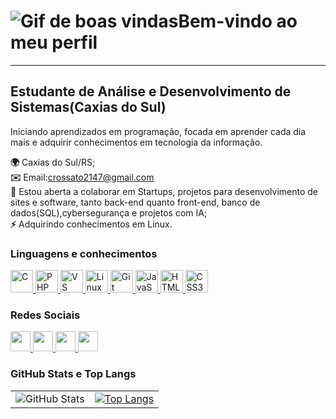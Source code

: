<!DOCTYPE html>
<html lang="pt-BR">
<head>
    <meta charset="UTF-8">
    <meta name="viewport" content="width=device-width, initial-scale=1.0">
</head>
<body>
    <h1><img src="https://user-images.githubusercontent.com/18350557/176309783-0785949b-9127-417c-8b55-ab5a4333674e.gif" alt="Gif de boas vindas">Bem-vindo ao meu perfil</h1>
    <hr>
    <h2>Estudante de Análise e Desenvolvimento de Sistemas(Caxias do Sul)</h2>
    <p>Iniciando aprendizados em programação, focada em aprender cada dia mais e adquirir conhecimentos em tecnologia da informação.</p>
    <p>
        <strong>🌍</strong> Caxias do Sul/RS;<br>
        <strong>✉️</strong> Email:<a href="mailto:crossato2147@gmail.com">crossato2147@gmail.com</a><br>
        <strong>🤝</strong> Estou aberta a colaborar em Startups, projetos para desenvolvimento de sites e software, tanto back-end quanto front-end, banco de dados(SQL),cybersegurança e projetos com IA;<br>
        <strong>⚡</strong> Adquirindo conhecimentos em Linux.
    </p>
    <h3>Linguagens e conhecimentos</h3>
    <p align="left">
        <a href="https://docs.microsoft.com/en-us/cpp/?view=msvc-170" target="_blank" rel="noreferrer">
            <img src="https://raw.githubusercontent.com/danielcranney/readme-generator/main/public/icons/skills/c-colored.svg" width="36" height="36" alt="C">
        </a>
        <a href="https://www.php.net/" target="_blank" rel="noreferrer">
            <img src="https://raw.githubusercontent.com/danielcranney/readme-generator/main/public/icons/skills/php-colored.svg" width="36" height="36" alt="PHP">
        </a>
        <a href="https://code.visualstudio.com/" target="_blank" rel="noreferrer">
            <img src="https://raw.githubusercontent.com/danielcranney/readme-generator/main/public/icons/skills/visualstudiocode.svg" width="36" height="36" alt="VS Code">
        </a>
        <a href="https://www.linux.org" target="_blank" rel="noreferrer">
            <img src="https://raw.githubusercontent.com/danielcranney/readme-generator/main/public/icons/skills/linux-colored.svg" width="36" height="36" alt="Linux">
        </a>
        <a href="https://git-scm.com/" target="_blank" rel="noreferrer">
            <img src="https://raw.githubusercontent.com/danielcranney/readme-generator/main/public/icons/skills/git-colored.svg" width="36" height="36" alt="Git" />
        </a>
        <a href="https://developer.mozilla.org/en-US/docs/Web/JavaScript" target="_blank" rel="noreferrer">
            <img src="https://raw.githubusercontent.com/danielcranney/readme-generator/main/public/icons/skills/javascript-colored.svg" width="36" height="36" alt="JavaScript" />
        </a>
        <a href="https://developer.mozilla.org/en-US/docs/Glossary/HTML5" target="_blank" rel="noreferrer">
            <img src="https://raw.githubusercontent.com/danielcranney/readme-generator/main/public/icons/skills/html5-colored.svg" width="36" height="36" alt="HTML5" />
        </a>
        <a href="https://www.w3.org/TR/CSS/#css" target="_blank" rel="noreferrer">
            <img src="https://raw.githubusercontent.com/danielcranney/readme-generator/main/public/icons/skills/css3-colored.svg" width="36" height="36" alt="CSS3" />
        </a>
    </p>
    </p>
    <h3>Redes Sociais</h3>
    <p align="left">
        <a href="http://www.instagram.com/crossato2147" target="_blank" rel="noreferrer">
            <picture>
                <source media="(prefers-color-scheme: dark)" srcset="https://raw.githubusercontent.com/danielcranney/readme-generator/main/public/icons/socials/instagram-dark.svg">
                <source media="(prefers-color-scheme: light)" srcset="https://raw.githubusercontent.com/danielcranney/readme-generator/main/public/icons/socials/instagram.svg">
                <img src="https://raw.githubusercontent.com/danielcranney/readme-generator/main/public/icons/socials/instagram.svg" width="32" height="32">
            </picture>
        </a>
        <a href="https://www.linkedin.com/in/carolinademorirossato" target="_blank" rel="noreferrer">
            <picture>
                <source media="(prefers-color-scheme: dark)" srcset="https://raw.githubusercontent.com/danielcranney/readme-generator/main/public/icons/socials/linkedin-dark.svg">
                <source media="(prefers-color-scheme: light)" srcset="https://raw.githubusercontent.com/danielcranney/readme-generator/main/public/icons/socials/linkedin.svg">
                <img src="https://raw.githubusercontent.com/danielcranney/readme-generator/main/public/icons/socials/linkedin.svg" width="32" height="32">
            </picture>
        </a>
        <a href="https://www.stackoverflow.com/users/23186512/carolina-demori-rossato" target="_blank" rel="noreferrer">
            <picture>
                <source media="(prefers-color-scheme: dark)" srcset="https://raw.githubusercontent.com/danielcranney/readme-generator/main/public/icons/socials/stackoverflow-dark.svg">
                <source media="(prefers-color-scheme: light)" srcset="https://raw.githubusercontent.com/danielcranney/readme-generator/main/public/icons/socials/stackoverflow.svg">
                <img src="https://stackoverflow.com/users/23186512/carolina-demori-rossato?tab=profile" width="32" height="32">
            </picture>
        </a>
        <a href="https://www.dev.to/carolinademorirossato" target="_blank" rel="noreferrer">
            <picture>
                <source media="(prefers-color-scheme: dark)" srcset="https://raw.githubusercontent.com/danielcranney/readme-generator/main/public/icons/socials/devdotto-dark.svg" />
                <source media="(prefers-color-scheme: light)" srcset="https://raw.githubusercontent.com/danielcranney/readme-generator/main/public/icons/socials/devdotto.svg" />
                <img src="https://raw.githubusercontent.com/danielcranney/readme-generator/main/public/icons/socials/devdotto.svg" width="32" height="32" />
            </picture>
        </a>
     </p>
    <h3>GitHub Stats e Top Langs</h3>
    <table>
        <tr>
            <td>
                <img src="https://github-readme-stats.vercel.app/api?username=carolinademorirossato&show_icons=true&theme=algolia" alt="GitHub Stats">
            </td>
            <td>
                <a href="https://github.com/anuraghazra/github-readme-stats">
                    <img src="https://github-readme-stats.vercel.app/api/top-langs/?username=carolinademorirossato&layout=donut&theme=algolia" alt="Top Langs" />
                </a>
            </td>
        </tr>
    </table>
</body>
</html>
